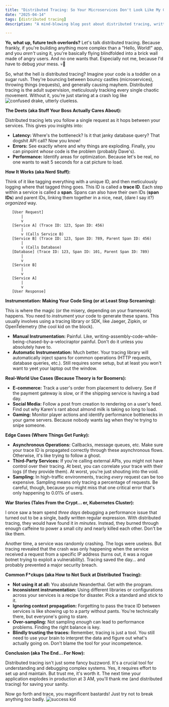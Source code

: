 ```yaml
---
title: "Distributed Tracing: So Your Microservices Don't Look Like My Grandma's Spaghetti 🍝"
date: "2025-04-14"
tags: [distributed tracing]
description: "A mind-blowing blog post about distributed tracing, written for chaotic Gen Z engineers. Prepare to have your mind blown... or at least mildly inconvenienced."

---
```


**Yo, what up, future tech overlords?** Let's talk distributed tracing. Because frankly, if you're building anything more complex than a "Hello, World!" app, and you *aren't* using it, you're basically flying blindfolded into a brick wall made of angry users. And no one wants that. Especially not me, because I'd have to debug *your* mess. 💀🙏

So, what the hell *is* distributed tracing? Imagine your code is a toddler on a sugar rush. They're bouncing between bouncy castles (microservices), throwing things (requests), and generally causing mayhem. Distributed tracing is the adult supervision, meticulously tracking every single chaotic movement. Without it, you're just staring at a crash log like ![confused drake](https://i.imgflip.com/3602m6.jpg), utterly clueless.

**The Deets (aka Stuff Your Boss Actually Cares About):**

Distributed tracing lets you follow a single request as it hops between your services. This gives you insights into:

*   **Latency:** Where's the bottleneck? Is it that janky database query? That dogshit API call? Now you know!
*   **Errors:** See exactly where and why things are exploding. Finally, you can pinpoint *whose* code is the problem (probably Dave's).
*   **Performance:** Identify areas for optimization. Because let's be real, no one wants to wait 5 seconds for a cat picture to load.

**How It Works (aka Nerd Stuff):**

Think of it like tagging everything with a unique ID, and then meticulously logging where that tagged thing goes. This ID is called a **trace ID**. Each step within a service is called a **span**. Spans can also have their own IDs (**span IDs**) and parent IDs, linking them together in a nice, neat, (dare I say it?) *organized* way.

```ascii
   [User Request]
       |
       v
   [Service A] (Trace ID: 123, Span ID: 456)
       |
       v (Calls Service B)
   [Service B] (Trace ID: 123, Span ID: 789, Parent Span ID: 456)
       |
       v (Calls Database)
   [Database] (Trace ID: 123, Span ID: 101, Parent Span ID: 789)
       |
       v
   [Service B]
       |
       v
   [Service A]
       |
       v
   [User Response]
```

**Instrumentation: Making Your Code Sing (or at Least Stop Screaming):**

This is where the magic (or the misery, depending on your framework) happens. You need to *instrument* your code to generate these spans. This usually involves using a tracing library or SDK, like Jaeger, Zipkin, or OpenTelemetry (the cool kid on the block).

*   **Manual Instrumentation:** Painful. Like, writing-assembly-code-while-being-chased-by-a-velociraptor painful. Don't do it unless you absolutely have to.
*   **Automatic Instrumentation:** Much better. Your tracing library will automatically inject spans for common operations (HTTP requests, database queries, etc.). Still requires some setup, but at least you won't want to yeet your laptop out the window.

**Real-World Use Cases (Because Theory is for Boomers):**

*   **E-commerce:** Track a user's order from placement to delivery. See if the payment gateway is slow, or if the shipping service is having a bad day.
*   **Social Media:** Follow a post from creation to rendering on a user's feed. Find out why Karen's rant about almond milk is taking so long to load.
*   **Gaming:** Monitor player actions and identify performance bottlenecks in your game servers. Because nobody wants lag when they're trying to snipe someone.

**Edge Cases (Where Things Get Funky):**

*   **Asynchronous Operations:**  Callbacks, message queues, etc.  Make sure your trace ID is propagated correctly through these asynchronous flows.  Otherwise, it's like trying to follow a ghost.
*   **Third-Party Services:**  If you're calling external APIs, you might not have control over their tracing.  At best, you can correlate your trace with their logs (if they provide them).  At worst, you're just shouting into the void.
*   **Sampling:**  In high-traffic environments, tracing *every* request can be too expensive.  Sampling means only tracing a percentage of requests.  Be careful, though, because you might miss that one critical error that's only happening to 0.01% of users.

**War Stories (Tales From the Crypt... er, Kubernetes Cluster):**

I once saw a team spend *three days* debugging a performance issue that turned out to be a single, badly written regular expression.  With distributed tracing, they would have found it in *minutes*.  Instead, they burned through enough caffeine to power a small city and nearly killed each other. Don't be like them.

Another time, a service was randomly crashing.  The logs were useless.  But tracing revealed that the crash was only happening when the service received a request from a specific IP address (turns out, it was a rogue botnet trying to exploit a vulnerability).  Tracing saved the day... and probably prevented a major security breach.

**Common F*ckups (aka How to Not Suck at Distributed Tracing):**

*   **Not using it at all:** You absolute Neanderthal. Get with the program.
*   **Inconsistent instrumentation:**  Using different libraries or configurations across your services is a recipe for disaster.  Pick a standard and stick to it.
*   **Ignoring context propagation:**  Forgetting to pass the trace ID between services is like showing up to a party without pants.  You're technically there, but everyone's going to stare.
*   **Over-sampling:**  Not sampling *enough* can lead to performance problems.  Finding the right balance is key.
*   **Blindly trusting the traces:**  Remember, tracing is just a tool.  You still need to use your brain to interpret the data and figure out what's actually going on. Don't blame the tool for your incompetence.

**Conclusion (aka The End... For Now):**

Distributed tracing isn't just some fancy buzzword. It's a crucial tool for understanding and debugging complex systems. Yes, it requires effort to set up and maintain. But trust me, it's worth it. The next time your application explodes in production at 3 AM, you'll thank me (and distributed tracing) for saving your sanity.

Now go forth and trace, you magnificent bastards! Just try not to break anything *too* badly. ![success kid](https://i.kym-cdn.com/photos/images/newsfeed/000/131/351/eb6.jpg)
